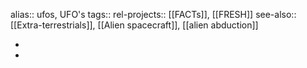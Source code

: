 alias:: ufos, UFO's
tags::
rel-projects:: [[FACTs]], [[FRESH]] 
see-also::  [[Extra-terrestrials]], [[Alien spacecraft]], [[alien abduction]]

-
-